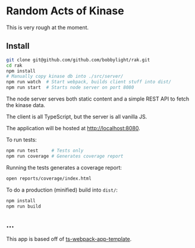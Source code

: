 # Random Acts of Kinase

This is very rough at the moment.

## Install

```sh
git clone git@github.com/github.com/bobbylight/rak.git
cd rak
npm install
# Manually copy kinase db into ./src/server/
npm run watch  # Start webpack, builds client stuff into dist/
npm run start  # Starts node server on port 8080
```

The node server serves both static content and a simple REST API to fetch the
kinase data.

The client is all TypeScript, but the server is all vanilla JS.

The application will be hosted at [http://localhost:8080]().

To run tests:
```sh
npm run test     # Tests only
npm run coverage # Generates coverage report
```

Running the tests generates a coverage report:
```sh
open reports/coverage/index.html
```

To do a production (minified) build into `dist/`:
```sh
npm install
npm run build
```

## ...
This app is based off of [ts-webpack-app-template](github.com/bobbylight/ts-webpack-app-template.git).
